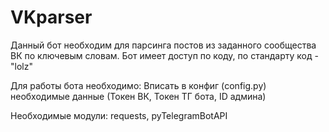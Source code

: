 # VKparser

Данный бот необходим для парсинга постов из заданного сообщества ВК по ключевым словам. Бот имеет доступ по коду, по стандарту код - "lolz"

Для работы бота необходимо: Вписать в конфиг (config.py) необходимые данные (Токен ВК, Токен ТГ бота, ID админа)

Необходимые модули: requests, pyTelegramBotAPI
